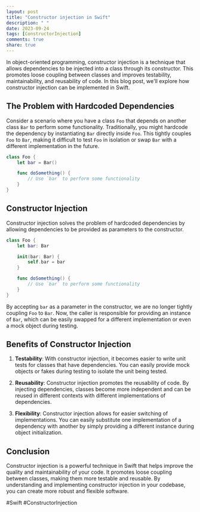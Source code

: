 ```yaml
---
layout: post
title: "Constructor injection in Swift"
description: " "
date: 2023-09-24
tags: [ConstructorInjection]
comments: true
share: true
---
```


In object-oriented programming, constructor injection is a technique that allows dependencies to be injected into a class through its constructor. This promotes loose coupling between classes and improves testability, maintainability, and reusability of code. In this blog post, we'll explore how constructor injection can be implemented in Swift.

## The Problem with Hardcoded Dependencies

Consider a scenario where you have a class `Foo` that depends on another class `Bar` to perform some functionality. Traditionally, you might hardcode the dependency by instantiating `Bar` directly inside `Foo`. This tightly couples `Foo` to `Bar`, making it difficult to test `Foo` in isolation or swap `Bar` with a different implementation in the future.

```swift
class Foo {
    let bar = Bar()

    func doSomething() {
        // Use `bar` to perform some functionality
    }
}
```
## Constructor Injection

Constructor injection solves the problem of hardcoded dependencies by allowing dependencies to be provided as parameters to the constructor.

```swift
class Foo {
    let bar: Bar

    init(bar: Bar) {
        self.bar = bar
    }

    func doSomething() {
        // Use `bar` to perform some functionality
    }
}
```

By accepting `bar` as a parameter in the constructor, we are no longer tightly coupling `Foo` to `Bar`. Now, the caller is responsible for providing an instance of `Bar`, which can be easily swapped for a different implementation or even a mock object during testing.

## Benefits of Constructor Injection

1. **Testability**: With constructor injection, it becomes easier to write unit tests for classes that have dependencies. You can easily provide mock objects or fakes during testing to isolate the unit being tested.

2. **Reusability**: Constructor injection promotes the reusability of code. By injecting dependencies, classes become more independent and can be reused in different contexts with different implementations of dependencies.

3. **Flexibility**: Constructor injection allows for easier switching of implementations. You can easily substitute one implementation of a dependency with another by simply providing a different instance during object initialization.

## Conclusion

Constructor injection is a powerful technique in Swift that helps improve the quality and maintainability of your code. It promotes loose coupling between classes, making them more testable and reusable. By understanding and implementing constructor injection in your codebase, you can create more robust and flexible software.

#Swift #ConstructorInjection
